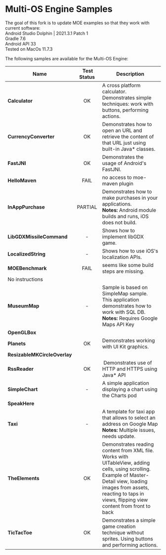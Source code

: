 Multi-OS Engine Samples
=======================

The goal of this fork is to update MOE examples so that they work with current software:  
Android Studio Dolphin | 2021.3.1 Patch 1  
Gradle 7.6  
Android API 33  
Tested on MacOs 11.7.3  

The following samples are available for the Multi-OS Engine:

| Name | Test Status | Description |
|------|:-----------:|-------------|
| **Calculator** | OK | A cross platform calculator. Demonstrates simple techniques: work with buttons, performing actions. |
| **CurrencyConverter** | OK | Demonstrates how to open an URL and retrieve the content of that URL just using built-in Java* classes. |
| **FastJNI** | OK | Demonstrates the usage of Android's FastJNI. |
| **HelloMaven** | FAIL | no access to moe-maven plugin |
| **InAppPurchase** | PARTIAL | Demonstrates how to make purchases in your applications. <br />**Notes:** Android module builds and runs, iOS does not build. |
| **LibGDXMissileCommand** | - | Shows how to implement libGDX game. |
| **LocalizedString** | - | Shows how to use iOS's localization APIs. |
| **MOEBenchmark** | FAIL | seems like some build steps are missing.
No instructions |
| **MuseumMap** | - | Sample is based on SimpleMap sample. This application demonstrates how to work with SQL DB. <br />**Notes:** Requires Google Maps API Key |
| **OpenGLBox** |
| **Planets** | OK | Demonstrates working with UI Kit graphics. |
| **ResizableMKCircleOverlay** |
| **RssReader** | OK | Demonstrates use of HTTP and HTTPS using Java* API |
| **SimpleChart** | - | A simple application displaying a chart using the Charts pod |
| **SpeakHere** |
| **Taxi** | - | A template for taxi app that allows to select an address on Google Map <br />**Notes:** Multiple issues, needs update. |
| **TheElements** |OK | Demonstrates reading content from XML file. Works with UITableView, adding cells, using scrolling. Example of Master-Detail view, loading images from assets, reacting to taps in views, flipping view content from front to back |
| **TicTacToe** | OK | Demonstrates a simple game creation technique without  sprites. Using buttons and performing actions. |
